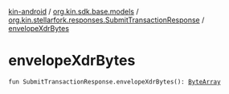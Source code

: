 [kin-android](../../index.md) / [org.kin.sdk.base.models](../index.md) / [org.kin.stellarfork.responses.SubmitTransactionResponse](index.md) / [envelopeXdrBytes](./envelope-xdr-bytes.md)

# envelopeXdrBytes

`fun SubmitTransactionResponse.envelopeXdrBytes(): `[`ByteArray`](https://kotlinlang.org/api/latest/jvm/stdlib/kotlin/-byte-array/index.html)